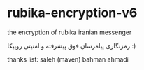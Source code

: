 # rubika-encryption-v6
the encryption of rubika iranian messenger

رمزنگاری پیامرسان فوق پیشرفته و امنیتی روبیکا :)

thanks list:
saleh (maven)
bahman ahmadi

